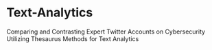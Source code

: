# Text-Analytics
Comparing and Contrasting Expert Twitter Accounts on Cybersecurity Utilizing Thesaurus Methods for Text Analytics
